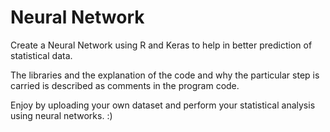 # Neural Network
Create a Neural Network using R and Keras to help in better prediction of statistical data.

The libraries and the explanation of the code and why the particular step is carried is described as comments in the program code.

Enjoy by uploading your own dataset and perform your statistical analysis using neural networks. :)
